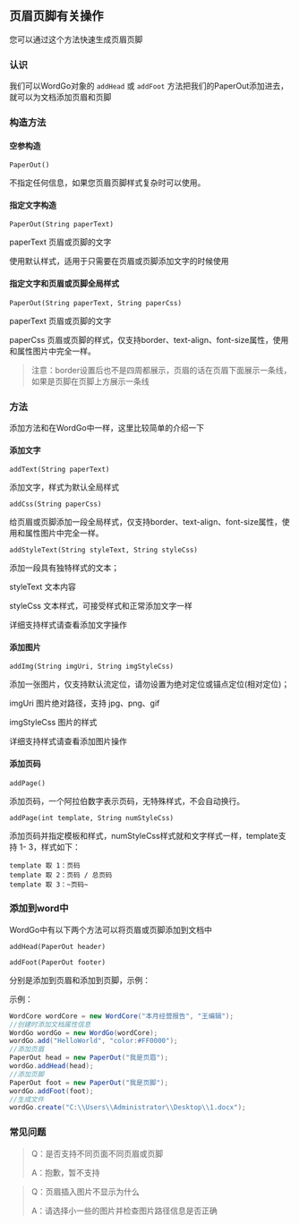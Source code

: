 ## 页眉页脚有关操作

您可以通过这个方法快速生成页眉页脚

### 认识

我们可以WordGo对象的 `addHead` 或 `addFoot` 方法把我们的PaperOut添加进去，就可以为文档添加页眉和页脚

### 构造方法

#### 空参构造

`PaperOut()`

不指定任何信息，如果您页眉页脚样式复杂时可以使用。

#### 指定文字构造

`PaperOut(String paperText)`

paperText  页眉或页脚的文字

使用默认样式，适用于只需要在页眉或页脚添加文字的时候使用

#### 指定文字和页眉或页脚全局样式

`PaperOut(String paperText, String paperCss)`

paperText  页眉或页脚的文字

paperCss  页眉或页脚的样式，仅支持border、text-align、font-size属性，使用和属性图片中完全一样。

> 注意：border设置后也不是四周都展示，页眉的话在页眉下面展示一条线，如果是页脚在页脚上方展示一条线



### 方法

添加方法和在WordGo中一样，这里比较简单的介绍一下

#### 添加文字

`addText(String paperText)`

添加文字，样式为默认全局样式



`addCss(String paperCss)`

给页眉或页脚添加一段全局样式，仅支持border、text-align、font-size属性，使用和属性图片中完全一样。



`addStyleText(String styleText, String styleCss)`

添加一段具有独特样式的文本；

styleText  文本内容

styleCss  文本样式，可接受样式和正常添加文字一样

详细支持样式请查看添加文字操作



#### 添加图片

`addImg(String imgUri, String imgStyleCss)`

添加一张图片，仅支持默认流定位，请勿设置为绝对定位或锚点定位(相对定位)；

imgUri  图片绝对路径，支持 jpg、png、gif

imgStyleCss  图片的样式

详细支持样式请查看添加图片操作



#### 添加页码

`addPage()`

添加页码，一个阿拉伯数字表示页码，无特殊样式，不会自动换行。

`addPage(int template, String numStyleCss)`

添加页码并指定模板和样式，numStyleCss样式就和文字样式一样，template支持 1- 3，样式如下：

```
template 取 1：页码
template 取 2：页码 / 总页码
template 取 3：~页码~
```



### 添加到word中

WordGo中有以下两个方法可以将页眉或页脚添加到文档中

`addHead(PaperOut header)`

`addFoot(PaperOut footer)`

分别是添加到页眉和添加到页脚，示例：

示例：

```java
WordCore wordCore = new WordCore("本月经营报告", "王编辑");
//创建时添加文档属性信息
WordGo wordGo = new WordGo(wordCore);
wordGo.add("HelloWorld", "color:#FF0000");
//添加页眉
PaperOut head = new PaperOut("我是页眉");
wordGo.addHead(head);
//添加页脚
PaperOut foot = new PaperOut("我是页脚");
wordGo.addFoot(foot);
//生成文件
wordGo.create("C:\\Users\\Administrator\\Desktop\\1.docx");
```



### 常见问题

> Q：是否支持不同页面不同页眉或页脚
>
> A：抱歉，暂不支持

> Q：页眉插入图片不显示为什么
>
> A：请选择小一些的图片并检查图片路径信息是否正确